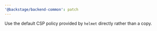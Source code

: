 ```yaml
---
'@backstage/backend-common': patch
---
```


Use the default CSP policy provided by `helmet` directly rather than a copy.
